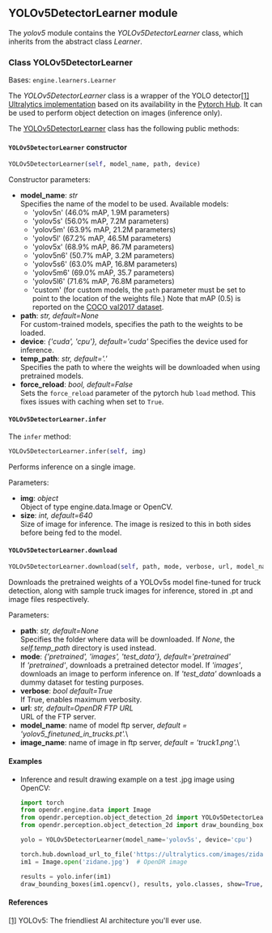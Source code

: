## YOLOv5DetectorLearner module

The *yolov5* module contains the *YOLOv5DetectorLearner* class, which inherits from the abstract class *Learner*.

### Class YOLOv5DetectorLearner
Bases: `engine.learners.Learner`

The *YOLOv5DetectorLearner* class is a wrapper of the YOLO detector[[1]](#yolo-1)
[Ultralytics implementation](https://github.com/ultralytics/yolov5) based on its availability in the [Pytorch Hub](https://pytorch.org/hub/ultralytics_yolov5/).
It can be used to perform object detection on images (inference only).

The [YOLOv5DetectorLearner](/src/opendr/perception/object_detection_2d/yolov5/yolov5_learner.py) class has the following
public methods:

#### `YOLOv5DetectorLearner` constructor
```python
YOLOv5DetectorLearner(self, model_name, path, device)
```

Constructor parameters:

- **model_name**: *str*\
  Specifies the name of the model to be used. Available models: 
   - 'yolov5n' (46.0% mAP,  1.9M parameters)
   - 'yolov5s' (56.0% mAP,  7.2M parameters)
   - 'yolov5m' (63.9% mAP,  21.2M parameters)
   - 'yolov5l' (67.2% mAP,  46.5M parameters)
   - 'yolov5x' (68.9% mAP,  86.7M parameters)
   - 'yolov5n6'  (50.7% mAP, 3.2M parameters)
   - 'yolov5s6' (63.0% mAP,  16.8M parameters)
   - 'yolov5m6' (69.0% mAP,  35.7 parameters)
   - 'yolov5l6' (71.6% mAP, 76.8M parameters)
   - 'custom' (for custom models, the ```path``` parameter must be set to point to the location of the weights file.)
Note that mAP (0.5) is reported on the [COCO val2017 dataset](https://github.com/ultralytics/yolov5/releases).
- **path**: *str, default=None*\
  For custom-trained models, specifies the path to the weights to be loaded.
- **device**: *{'cuda', 'cpu'}, default='cuda'*
  Specifies the device used for inference.
- **temp_path**: *str, default='.'*\
  Specifies the path to where the weights will be downloaded when using pretrained models.
- **force_reload**: *bool, default=False*\
  Sets the `force_reload` parameter of the pytorch hub `load` method.
  This fixes issues with caching when set to `True`.
  

#### `YOLOv5DetectorLearner.infer`
The `infer` method:
```python
YOLOv5DetectorLearner.infer(self, img)
```

Performs inference on a single image.

Parameters:

- **img**: *object*\
  Object of type engine.data.Image or OpenCV.
- **size**: *int, default=640*\
  Size of image for inference.
  The image is resized to this in both sides before being fed to the model.

#### `YOLOv5DetectorLearner.download`
```python
YOLOv5DetectorLearner.download(self, path, mode, verbose, url, model_name, img_name)
```

Downloads the pretrained weights of a YOLOv5s model fine-tuned for truck detection, along with sample truck images for inference, stored in .pt and image files respectively.

Parameters:

- **path**: *str, default=None*\
  Specifies the folder where data will be downloaded. If *None*, the *self.temp_path* directory is used instead.
- **mode**: *{'pretrained', 'images', 'test_data'}, default='pretrained'*\
  If *'pretrained'*, downloads a pretrained detector model. If *'images'*, downloads an image to perform inference on. If
  *'test_data'* downloads a dummy dataset for testing purposes.
- **verbose**: *bool default=True*\
  If True, enables maximum verbosity.
- **url**: *str, default=OpenDR FTP URL*\
  URL of the FTP server.
- **model_name**: name of model ftp server, *default = 'yolov5_finetuned_in_trucks.pt'.*\
- **image_name**: name of image in ftp server, *default = 'truck1.png'.*\
  
#### Examples

* Inference and result drawing example on a test .jpg image using OpenCV:
  ```python
  import torch
  from opendr.engine.data import Image
  from opendr.perception.object_detection_2d import YOLOv5DetectorLearner
  from opendr.perception.object_detection_2d import draw_bounding_boxes

  yolo = YOLOv5DetectorLearner(model_name='yolov5s', device='cpu')

  torch.hub.download_url_to_file('https://ultralytics.com/images/zidane.jpg', 'zidane.jpg')  # download image
  im1 = Image.open('zidane.jpg')  # OpenDR image

  results = yolo.infer(im1)
  draw_bounding_boxes(im1.opencv(), results, yolo.classes, show=True, line_thickness=3)
  ```

#### References
<a name="yolo-1" href="https://ultralytics.com/yolov5">[1]</a> YOLOv5: The friendliest AI architecture you'll ever use.
